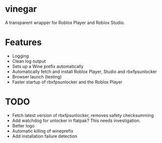 # vinegar
A transparent wrapper for Roblox Player and Roblox Studio.

# Features
+ Logging
+ Clean log output
+ Sets up a Wine prefix automatically
+ Automatically fetch and install Roblox Player, Studio and rbxfpsunlocker
+ Browser launch (testing)
+ Faster startup of rbxfpsunlocker and the Roblox Player

# TODO
+ Fetch latest version of rbxfpsunlocker, removes safety checksumming
+ Add watchdog for unlocker in flatpak? This needs investigation.
+ Better logo
+ Automatic killing of wineprefix
+ Add installation failure detection
